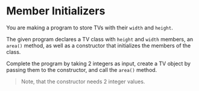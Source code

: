# Member Initializers

You are making a program to store TVs with their `width` and `height`.

The given program declares a TV class with `height` and `width` members, an `area()` method, as well as a constructor that initializes the members of the class.

Complete the program by taking 2 integers as input, create a TV object by passing them to the constructor, and call the `area()` method.

>Note, that the constructor needs 2 integer values.